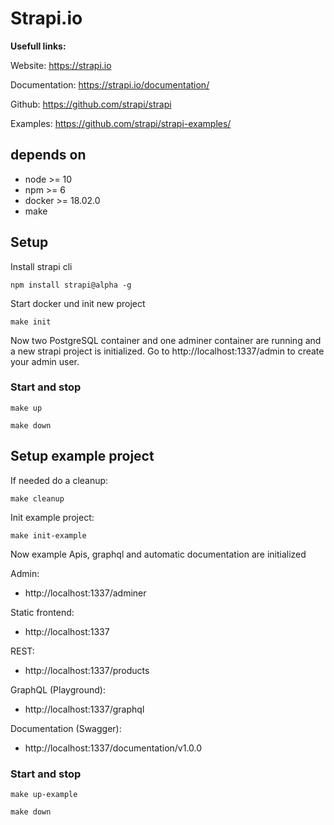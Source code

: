 # Strapi.io 

__Usefull links:__

Website:
https://strapi.io

Documentation:
https://strapi.io/documentation/

Github:
https://github.com/strapi/strapi

Examples:
https://github.com/strapi/strapi-examples/

## depends on
* node >= 10
* npm >= 6
* docker >= 18.02.0
* make


## Setup

Install strapi cli
```
npm install strapi@alpha -g
```

Start docker und init new project

````
make init
````

Now two PostgreSQL container and one adminer container are running and a new strapi project is initialized.
Go to http://localhost:1337/admin to create your admin user. 


### Start and stop

````
make up
````

````
make down
````


## Setup example project

If needed do a cleanup:

````
make cleanup
````

Init example project:

````
make init-example
````

Now example Apis, graphql and automatic documentation are initialized

Admin: 
* http://localhost:1337/adminer

Static frontend: 
* http://localhost:1337

REST: 
* http://localhost:1337/products

GraphQL (Playground): 
* http://localhost:1337/graphql

Documentation (Swagger): 
* http://localhost:1337/documentation/v1.0.0

### Start and stop

````
make up-example
````

````
make down
````
